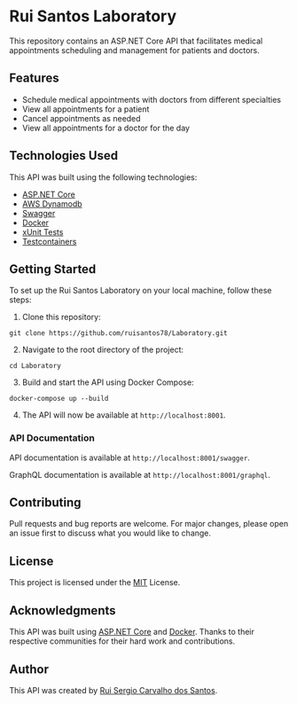 # Rui Santos Laboratory

This repository contains an ASP.NET Core API that facilitates medical appointments scheduling and management for patients and doctors.

## Features
- Schedule medical appointments with doctors from different specialties
- View all appointments for a patient
- Cancel appointments as needed
- View all appointments for a doctor for the day

## Technologies Used
This API was built using the following technologies:

- [ASP.NET Core](https://dotnet.microsoft.com/apps/aspnet)
- [AWS Dynamodb](https://aws.amazon.com/en/pm/dynamodb/)
- [Swagger](https://swagger.io/)
- [Docker](https://www.docker.com/)
- [xUnit Tests](https://xunit.net/)
- [Testcontainers](https://dotnet.testcontainers.org/)

## Getting Started
To set up the Rui Santos Laboratory on your local machine, follow these steps:

1. Clone this repository:
```
git clone https://github.com/ruisantos78/Laboratory.git
```

2. Navigate to the root directory of the project:
```
cd Laboratory
```

3. Build and start the API using Docker Compose:
```
docker-compose up --build
```

4. The API will now be available at `http://localhost:8001`.

### API Documentation

API documentation is available at `http://localhost:8001/swagger`.

GraphQL documentation is available at `http://localhost:8001/graphql`.

## Contributing

Pull requests and bug reports are welcome. For major changes, please open an issue first to discuss what you would like to change.

## License

This project is licensed under the [MIT](https://opensource.org/licenses/MIT) License.

## Acknowledgments

This API was built using [ASP.NET Core](https://dotnet.microsoft.com/apps/aspnet) and [Docker](https://www.docker.com/). Thanks to their respective communities for their hard work and contributions.

## Author

This API was created by [Rui Sergio Carvalho dos Santos](https://github.com/ruisantos78).

